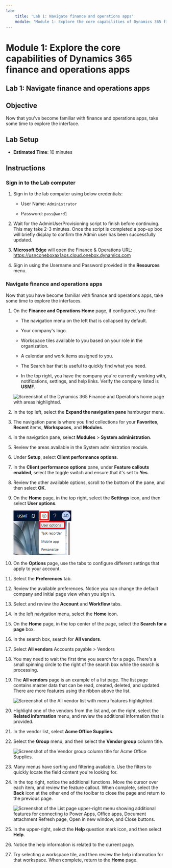 ```yaml
---
lab:
    title: 'Lab 1: Navigate finance and operations apps'
    module: 'Module 1: Explore the core capabilities of Dynamics 365 finance and operations apps'
---
```


# Module 1: Explore the core capabilities of Dynamics 365 finance and operations apps

## Lab 1: Navigate finance and operations apps

## Objective

Now that you've become familiar with finance and operations apps, take some time to explore the interface.

## Lab Setup

- **Estimated Time**: 10 minutes

## Instructions

### Sign in to the Lab computer

1.  Sign in to the lab computer using below credentials:

    - User Name: `Administrator`

    - Password: `pass@word1`

1.  Wait for the AdminUserProvisioning script to finish before continuing. This may take 2-3 minutes. Once the script is completed a pop-up box will briefly display to confirm the Admin user has been successfully updated. 

1.  **Microsoft Edge** will open the Finance & Operations URL: <https://usnconeboxax1aos.cloud.onebox.dynamics.com>

1.  Sign in using the Username and Password provided in the **Resources** menu. 


### Navigate finance and operations apps

Now that you have become familiar with finance and operations apps, take some time to explore the interfaces.

1.  On the **Finance and Operations Home** page, if configured, you find:

	- The navigation menu on the left that is collapsed by default.

	- Your company's logo.

	- Workspace tiles available to you based on your role in the organization.

	- A calendar and work items assigned to you.

	- The Search bar that is useful to quickly find what you need.

	- In the top right, you have the company you're currently working with, notifications, settings, and help links. Verify the company listed is **USMF**.

    ![Screenshot of the Dynamics 365 Finance and Operations home page with areas highlighted.](./media/lab-navigate-finance-and-operations-apps-04.png)

2.  In the top left, select the **Expand the navigation pane** hamburger menu.

3.  The navigation pane is where you find collections for your **Favorites**, **Recent** items, **Workspaces**, and **Modules**.

4.  In the navigation pane, select **Modules** > **System administration**.

5.  Review the areas available in the System administration module.

6.  Under **Setup**, select **Client performance options**.

7.  In the **Client performance options** pane, under **Feature callouts enabled**, select the toggle switch and ensure that it's set to **Yes**.

8.  Review the other available options, scroll to the bottom of the pane, and then select **OK**.

9.  On the **Home** page, in the top right, select the **Settings** icon, and then select **User options**.

    ![Screenshot of the Settings icon and User options dropdown list.](./media/lab-navigate-finance-and-operations-apps-05.png)

10. On the **Options** page, use the tabs to configure different settings that apply to your account.

11. Select the **Preferences** tab.

12. Review the available preferences. Notice you can change the default company and initial page view when you sign in.

13. Select and review the **Account** and **Workflow** tabs.

14. In the left navigation menu, select the **Home** icon.

15. On the **Home** page, in the top center of the page, select the **Search for a page** box.

16. In the search box, search for **All vendors**.

17. Select **All vendors** Accounts payable > Vendors

18. You may need to wait the first time you search for a page. There's a small spinning circle to the right of the search box while the search is processing.

19. The **All vendors** page is an example of a list page. The list page contains master data that can be read, created, deleted, and updated. There are more features using the ribbon above the list.

    ![Screenshot of the All vendor list with menu features highlighted.](./media/lab-navigate-finance-and-operations-apps-06.png)

20. Highlight one of the vendors from the list and, on the right, select the **Related information** menu, and review the additional information that is provided.

21. In the vendor list, select **Acme Office Supplies**.

22. Select the **Group** menu, and then select the **Vendor group** column title.

    ![Screenshot of the Vendor group column title for Acme Office Supplies.](./media/lab-navigate-finance-and-operations-apps-07.png)

23. Many menus have sorting and filtering available. Use the filters to quickly locate the field content you're looking for.

24. In the top right, notice the additional functions. Move the cursor over each item, and review the feature callout. When complete, select the **Back** icon at the other end of the toolbar to close the page and return to the previous page.

    ![Screenshot of the List page upper-right menu showing additional features for connecting to Power Apps, Office apps, Document attachment Refresh page, Open in new window, and Close buttons.](./media/lab-navigate-finance-and-operations-apps-08.png)

25. In the upper-right, select the **Help** question mark icon, and then select **Help**.

26. Notice the help information is related to the current page.

27. Try selecting a workspace tile, and then review the help information for that workspace. When complete, return to the **Home** page.

